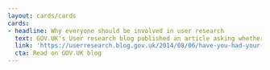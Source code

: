 ```yaml
---
layout: cards/cards
cards:
- headline: Why everyone should be involved in user research
  text: GOV.UK's User research blog published an article asking whether you've had your recommended dose of research.
  link: 'https://userresearch.blog.gov.uk/2014/08/06/have-you-had-your-recommended-dose-of-research/'
  cta: Read on GOV.UK blog
---
```

